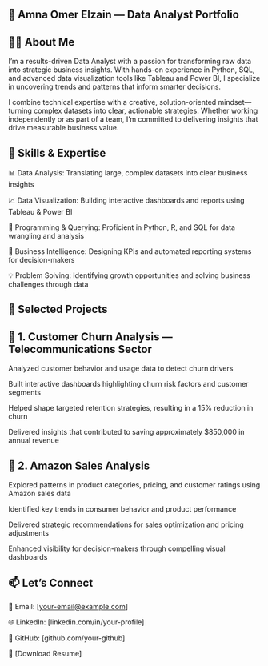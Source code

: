 ## 🎯 Amna Omer Elzain — Data Analyst Portfolio
## 👩‍💻 About Me

I’m a results-driven Data Analyst with a passion for transforming raw data into strategic business insights. With hands-on experience in Python, SQL, and advanced data visualization tools like Tableau and Power BI, I specialize in uncovering trends and patterns that inform smarter decisions.

I combine technical expertise with a creative, solution-oriented mindset—turning complex datasets into clear, actionable strategies. Whether working independently or as part of a team, I’m committed to delivering insights that drive measurable business value.

## 🔧 Skills & Expertise
📊 Data Analysis: Translating large, complex datasets into clear business insights

📈 Data Visualization: Building interactive dashboards and reports using Tableau & Power BI

🧠 Programming & Querying: Proficient in Python, R, and SQL for data wrangling and analysis

📌 Business Intelligence: Designing KPIs and automated reporting systems for decision-makers

💡 Problem Solving: Identifying growth opportunities and solving business challenges through data

## 📁 Selected Projects
## 🔹 1. Customer Churn Analysis — Telecommunications Sector
Analyzed customer behavior and usage data to detect churn drivers

Built interactive dashboards highlighting churn risk factors and customer segments

Helped shape targeted retention strategies, resulting in a 15% reduction in churn

Delivered insights that contributed to saving approximately $850,000 in annual revenue

## 🔹 2. Amazon Sales Analysis
Explored patterns in product categories, pricing, and customer ratings using Amazon sales data

Identified key trends in consumer behavior and product performance

Delivered strategic recommendations for sales optimization and pricing adjustments

Enhanced visibility for decision-makers through compelling visual dashboards

## 📫 Let’s Connect
📧 Email: [your-email@example.com]

🌐 LinkedIn: [linkedin.com/in/your-profile]

💼 GitHub: [github.com/your-github]

📄 [Download Resume]

